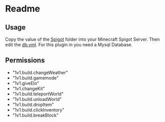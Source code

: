 # Readme
## Usage
Copy the value of the [Spigot](Spigot) folder into your Minecraft Spigot Server. 
Then edit the [db.yml](Spigot/plugins/1v1/db.yml). For this plugin in you need a Mysql Database.

## Permissions
* "1v1.build.changeWeather"
* "1v1.build.gamemode"
* "1v1.giveElo"
* "1v1.changeKit"
* "1v1.build.teleportWorld"
* "1v1.build.unloadWorld"
* "1v1.build.dropItem"
* "1v1.build.clickInventory"
* "1v1.build.breakBlock"

